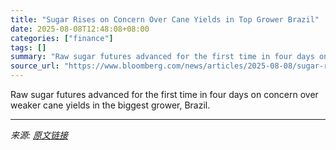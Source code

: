```yaml
---
title: "Sugar Rises on Concern Over Cane Yields in Top Grower Brazil"
date: 2025-08-08T12:48:08+08:00
categories: ["finance"]
tags: []
summary: "Raw sugar futures advanced for the first time in four days on concern over weaker cane yields in the biggest grower, Brazil."
source_url: "https://www.bloomberg.com/news/articles/2025-08-08/sugar-rises-on-concern-over-cane-yields-in-top-grower-brazil"
---
```


Raw sugar futures advanced for the first time in four days on concern over weaker cane yields in the biggest grower, Brazil.

---

*来源: [原文链接](https://www.bloomberg.com/news/articles/2025-08-08/sugar-rises-on-concern-over-cane-yields-in-top-grower-brazil)*
